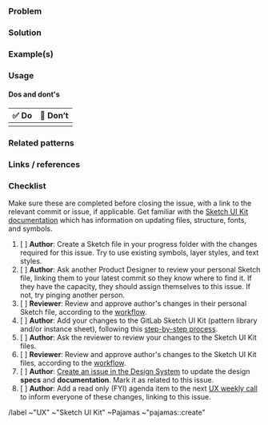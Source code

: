 ### Problem

<!-- What’s the problem? Why is it worth solving? -->

### Solution

<!-- What’s the solution? Why is it like that? What are the benefits?) -->

### Example(s)

<!-- One or more images showing the solution. They don’t have to be in GitLab. -->

### Usage

<!-- When do you use this pattern? And how? -->

#### Dos and dont's

<!-- Use this table to add images and text describing what’s ok and not ok. -->

| :white_check_mark:  Do | :stop_sign: Don’t |
|------------------------|-------------------|
|  |  |

### Related patterns

<!-- List any related or similar solutions. If none, write: No related patterns -->

### Links / references

<!-- Add external links and references if necessary -->

### Checklist

Make sure these are completed before closing the issue, with a link to the
relevant commit or issue, if applicable. Get familiar with the [Sketch UI Kit
documentation](https://gitlab.com/gitlab-org/gitlab-design/blob/master/doc/sketch-ui-kit.md)
which has information on updating files, structure, fonts, and symbols.

1. [ ] **Author**: Create a Sketch file in your progress folder with the
   changes required for this issue. Try to use existing symbols, layer styles,
   and text styles.
1. [ ] **Author**: Ask another Product Designer to review your personal Sketch
   file, linking them to your latest commit so they know where to find it. If
   they have the capacity, they should assign themselves to this issue. If not,
   try pinging another person.
1. [ ] **Reviewer**: Review and approve author's changes in their personal
   Sketch file, according to the [workflow](https://gitlab.com/gitlab-org/gitlab-design/blob/master/doc/sketch-ui-kit.md#sketch-workflow).
1. [ ] **Author**: Add your changes to the GitLab Sketch UI Kit (pattern
   library and/or instance sheet), following this [step-by-step process](https://gitlab.com/gitlab-org/gitlab-design/blob/master/doc/sketch-ui-kit.md#when-changes-are-approved).
1. [ ] **Author**: Ask the reviewer to review your changes to the Sketch UI
   Kit files.
1. [ ] **Reviewer**: Review and approve author's changes to the Sketch UI Kit
   files, according to the [workflow](https://gitlab.com/gitlab-org/gitlab-design/blob/master/doc/sketch-ui-kit.md#sketch-workflow).
1. [ ] **Author**: [Create an issue in the Design
   System](https://gitlab.com/gitlab-org/gitlab-services/design.gitlab.com/issues/new)
   to update the design **specs** and **documentation**. Mark it as related to
   this issue.
1. [ ] **Author**: Add a read only (FYI) agenda item to the next [UX weekly
   call](https://docs.google.com/document/d/189WZO7uTlZCznzae2gqLqFn55koNl3-pHvU-eVnvG9c/edit?usp=sharing)
   to inform everyone of these changes, linking to this issue.

/label ~"UX" ~"Sketch UI Kit" ~Pajamas ~"pajamas::create"
